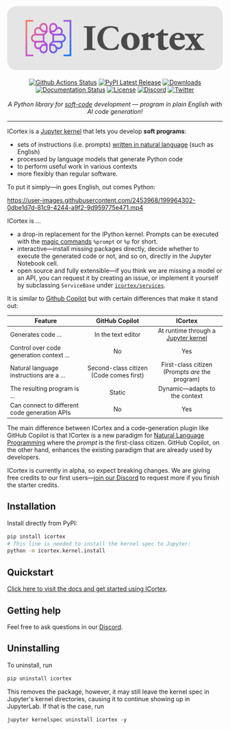 <p align="center">
    <a href="https://icortex.ai/"><img src="https://raw.githubusercontent.com/textcortex/icortex/main/assets/logo/banner.svg"></a>
    <br />
    <br />
    <a href="https://github.com/textcortex/icortex/workflows/Build/badge.svg"><img src="https://github.com/textcortex/icortex/workflows/Build/badge.svg" alt="Github Actions Status"></a>
    <a href="https://pypi.org/project/icortex/"><img src="https://img.shields.io/pypi/v/icortex.svg?style=flat&logo=pypi" alt="PyPI Latest Release"></a>
    <a href="https://pepy.tech/project/icortex"><img src="https://pepy.tech/badge/icortex/month?" alt="Downloads"> </a>
    <a href="https://icortex.readthedocs.io/en/latest/?badge=latest"><img src="https://readthedocs.org/projects/icortex/badge/?version=latest" alt="Documentation Status"></a>
    <a href="https://github.com/textcortex/icortex/blob/main/LICENSE"><img src="https://img.shields.io/github/license/textcortex/icortex.svg?color=blue" alt="License"></a>
    <a href="https://discord.textcortex.com/"><img src="https://dcbadge.vercel.app/api/server/QtfGgKneHX?style=flat" alt="Discord"></a>
    <a href="https://twitter.com/TextCortex/"><img src="https://img.shields.io/twitter/url/https/twitter.com/cloudposse.svg?style=social&label=Follow%20%40TextCortex" alt="Twitter"></a>
    <br />
    <br />
    <i>A Python library for <a href="https://en.wikipedia.org/wiki/Soft_computing">soft-code</a> development — program in plain English with AI code generation!</i>
</p>
<hr />

ICortex is a [Jupyter kernel](https://jupyter-client.readthedocs.io/en/latest/kernels.html) that lets you develop **soft programs**:

- sets of instructions (i.e. prompts) [written in natural language](https://en.wikipedia.org/wiki/Natural-language_programming) (such as English)
- processed by language models that generate Python code
- to perform useful work in various contexts
- more flexibly than regular software.

To put it simply—in goes English, out comes Python:

https://user-images.githubusercontent.com/2453968/199964302-0dbe1d7d-81c9-4244-a9f2-9d959775e471.mp4

ICortex is ...

- a drop-in replacement for the IPython kernel. Prompts can be executed with the [magic commands](https://ipython.readthedocs.io/en/stable/interactive/magics.html) `%prompt` or `%p` for short.
- interactive—install missing packages directly, decide whether to execute the generated code or not, and so on, directly in the Jupyter Notebook cell.
- open source and fully extensible—if you think we are missing a model or an API, you can request it by creating an issue, or implement it yourself by subclassing `ServiceBase` under [`icortex/services`](icortex/services).

It is similar to [Github Copilot](https://github.com/features/copilot) but with certain differences that make it stand out:

| Feature | GitHub Copilot | ICortex |
|---|:---:|:---:|
| Generates code ... | In the text editor | At runtime through a [Jupyter kernel](https://docs.jupyter.org/en/latest/projects/kernels.html) |
| Control over code generation context ... | No | Yes |
| Natural language instructions are a ... | Second-class citizen (Code comes first) | First-class citizen (Prompts *are* the program) |
| The resulting program is ... | Static | Dynamic—adapts to the context |
| Can connect to different code generation APIs | No | Yes |

The main difference between ICortex and a code-generation plugin like GitHub Copilot is that ICortex is a new paradigm for [Natural Language Programming](https://en.wikipedia.org/wiki/Natural-language_programming) where the *prompt* is the first-class citizen. GitHub Copilot, on the other hand, enhances the existing paradigm that are already used by developers.

ICortex is currently in alpha, so expect breaking changes. We are giving free credits to our first users—[join our Discord](https://discord.textcortex.com/) to request more if you finish the starter credits.

## Installation

Install directly from PyPI:

```sh
pip install icortex
# This line is needed to install the kernel spec to Jupyter:
python -m icortex.kernel.install
```

## Quickstart

[Click here to visit the docs and get started using ICortex](https://icortex.readthedocs.io/en/latest/quickstart.html).

## Getting help

Feel free to ask questions in our [Discord](https://discord.textcortex.com/).

## Uninstalling

To uninstall, run

```bash
pip uninstall icortex
```

This removes the package, however, it may still leave the kernel spec in Jupyter's kernel directories, causing it to continue showing up in JupyterLab. If that is the case, run

```
jupyter kernelspec uninstall icortex -y
```
